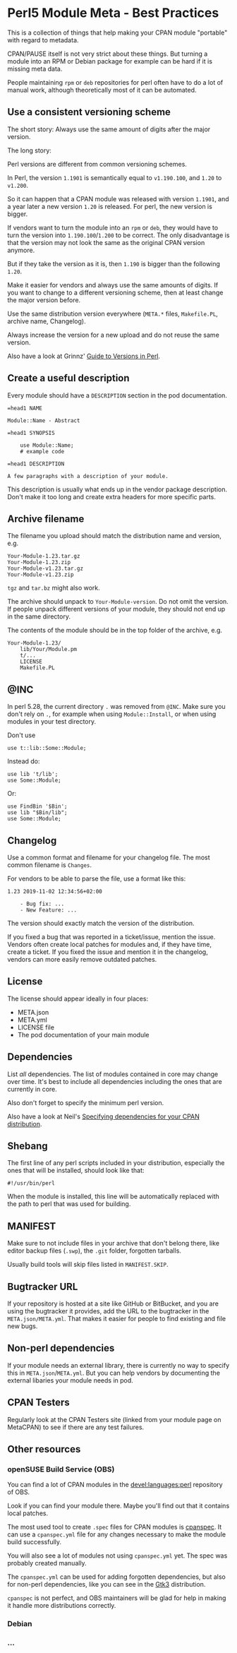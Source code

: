 # Perl5 Module Meta - Best Practices

This is a collection of things that help making your CPAN module "portable"
with regard to metadata.

CPAN/PAUSE itself is not very strict about these things. But turning a module
into an RPM or Debian package for example can be hard if it is missing
meta data.

People maintaining `rpm` or `deb` repositories for perl often have to do a lot
of manual work, although theoretically most of it can be automated.

## Use a consistent versioning scheme

The short story: Always use the same amount of digits after the major version.

The long story:

Perl versions are different from common versioning schemes.

In Perl, the version `1.1901` is semantically equal to `v1.190.100`,
and `1.20` to `v1.200`.

So it can happen that a CPAN module was released with version `1.1901`, and
a year later a new version `1.20` is released. For perl, the new version is
bigger.

If vendors want to turn the module into an `rpm` or `deb`, they would have to
turn the version into `1.190.100`/`1.200` to be correct. The only disadvantage
is that the version may not look the same as the original CPAN version anymore.

But if they take the version as it is, then `1.190` is bigger than the following
`1.20`.

Make it easier for vendors and always use the same amounts of digits. If you want
to change to a different versioning scheme, then at least change the major
version before.

Use the same distribution version everywhere (`META.*` files, `Makefile.PL`,
archive name, Changelog).

Always increase the version for a new upload and do not reuse the same version.

Also have a look at Grinnz' [Guide to Versions in
Perl](http://blogs.perl.org/users/grinnz/2018/04/a-guide-to-versions-in-perl.html).

## Create a useful description

Every module should have a `DESCRIPTION` section in the pod documentation.

    =head1 NAME

    Module::Name - Abstract

    =head1 SYNOPSIS

        use Module::Name;
        # example code

    =head1 DESCRIPTION

    A few paragraphs with a description of your module.

This description is usually what ends up in the vendor package description.
Don't make it too long and create extra headers for more specific parts.

## Archive filename

The filename you upload should match the distribution name and version, e.g.

    Your-Module-1.23.tar.gz
    Your-Module-1.23.zip
    Your-Module-v1.23.tar.gz
    Your-Module-v1.23.zip

`tgz` and `tar.bz` might also work.

The archive should unpack to `Your-Module-version`. Do not omit the version.
If people unpack different versions of your module, they should not end up
in the same directory.

The contents of the module should be in the top folder of the archive, e.g.

    Your-Module-1.23/
        lib/Your/Module.pm
        t/...
        LICENSE
        Makefile.PL

## @INC

In perl 5.28, the current directory `.` was removed from `@INC`. Make sure
you don't rely on `.`, for example when using `Module::Install`, or when
using modules in your test directory.

Don't use

    use t::lib::Some::Module;

Instead do:

    use lib 't/lib';
    use Some::Module;

Or:

    use FindBin '$Bin';
    use lib "$Bin/lib";
    use Some::Module;

## Changelog

Use a common format and filename for your changelog file. The most common filename
is `Changes`.

For vendors to be able to parse the file, use a format like this:

    1.23 2019-11-02 12:34:56+02:00

        - Bug fix: ...
        - New Feature: ...

The version should exactly match the version of the distribution.

If you fixed a bug that was reported in a ticket/issue, mention the issue.
Vendors often create local patches for modules and, if they have time, create
a ticket.
If you fixed the issue and mention it in the changelog, vendors can more
easily remove outdated patches.

## License

The license should appear ideally in four places:

* META.json
* META.yml
* LICENSE file
* The pod documentation of your main module

## Dependencies

List *all* dependencies. The list of modules contained in core may change over
time. It's best to include all dependencies including the ones that are
currently in core.

Also don't forget to specify the minimum perl version.

Also have a look at Neil's [Specifying dependencies for your CPAN
distribution](http://blogs.perl.org/users/neilb/2017/05/specifying-dependencies-for-your-cpan-distribution.html).

## Shebang

The first line of any perl scripts included in your distribution, especially
the ones that will be installed, should look like that:

    #!/usr/bin/perl

When the module is installed, this line will be automatically replaced with
the path to perl that was used for building.

## MANIFEST

Make sure to not include files in your archive that don't belong there,
like editor backup files (`.swp`), the `.git` folder, forgotten tarballs.

Usually build tools will skip files listed in `MANIFEST.SKIP`.

## Bugtracker URL

If your repository is hosted at a site like GitHub or BitBucket, and you are
using the bugtracker it provides, add the URL to the bugtracker in the
`META.json/META.yml`. That makes it easier for people to find existing
and file new bugs.

## Non-perl dependencies

If your module needs an external library, there is currently no way to specify
this in `META.json`/`META.yml`. But you can help vendors by documenting
the external libaries your module needs in pod.

## CPAN Testers

Regularly look at the CPAN Testers site (linked from your module page on MetaCPAN)
to see if there are any test failures.

## Other resources

### openSUSE Build Service (OBS)

You can find a lot of CPAN modules in the [devel:languages:perl](https://build.opensuse.org/project/show/devel:languages:perl)
repository of OBS.

Look if you can find your module there. Maybe you'll find out that it contains
local patches.

The most used tool to create `.spec` files for CPAN modules is
[cpanspec](https://github.com/openSUSE/cpanspec).  It can use a `cpanspec.yml`
file for any changes necessary to make the module build successfully.

You will also see a lot of modules not using `cpanspec.yml` yet. The spec was
probably created manually.

The `cpanspec.yml` can be used for adding forgotten dependencies, but also for
non-perl dependencies, like you can see in the
[Gtk3](https://build.opensuse.org/package/show/devel:languages:perl/perl-Gtk3)
distribution.

`cpanspec` is not perfect, and OBS maintainers will be glad for help in making
it handle more distributions correctly.

### Debian

### ...


